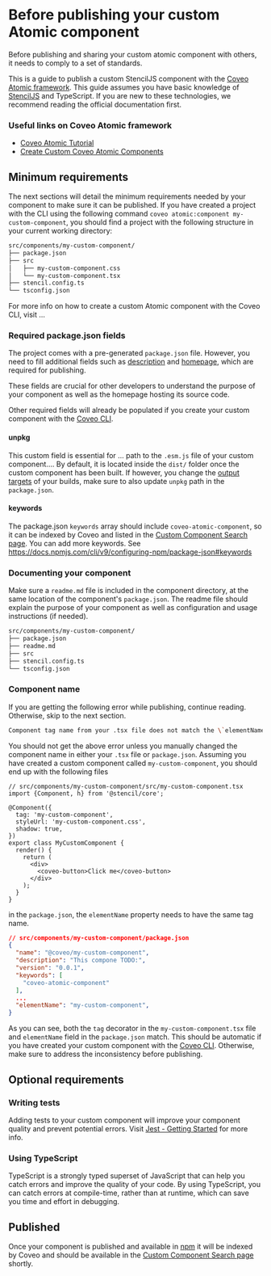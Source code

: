 # Before publishing your custom Atomic component

Before publishing and sharing your custom atomic component with others, it needs to comply to a set of standards.

This is a guide to publish a custom StencilJS component with the [Coveo Atomic framework](https://docs.coveo.com/en/atomic/latest/). This guide assumes you have basic knowledge of [StencilJS](https://stenciljs.com/docs/introduction) and TypeScript. If you are new to these technologies, we recommend reading the official documentation first.

### Useful links on Coveo Atomic framework

- [Coveo Atomic Tutorial](https://levelup.coveo.com/learn/courses/atomic)
- [Create Custom Coveo Atomic Components](https://docs.coveo.com/en/atomic/latest/usage/create-custom-components/)

## Minimum requirements

The next sections will detail the minimum requirements needed by your component to make sure it can be published.
If you have created a project with the CLI using the following command `coveo atomic:component my-custom-component`, you should find a project with the following structure in your current working directory:

```bash
src/components/my-custom-component/
├── package.json
├── src
│   ├── my-custom-component.css
│   └── my-custom-component.tsx
├── stencil.config.ts
└── tsconfig.json
```

For more info on how to create a custom Atomic component with the Coveo CLI, visit ...

<!-- TODO: add link to how to create a custom component with the CLI -->

### Required package.json fields

The project comes with a pre-generated `package.json` file. However, you need to fill additional fields such as [description](https://docs.npmjs.com/cli/v9/configuring-npm/package-json#description) and [homepage](https://docs.npmjs.com/cli/v9/configuring-npm/package-json#homepage), which are required for publishing.

These fields are crucial for other developers to understand the purpose of your component as well as the homepage hosting its source code.

Other required fields will already be populated if you create your custom component with the [Coveo CLI](https://docs.coveo.com/en/cli/).

#### unpkg

This custom field is essential for ... path to the `.esm.js` file of your custom component.... By default, it is located inside the `dist/` folder once the custom component has been built. If however, you change the [output targets](https://stenciljs.com/docs/output-targets) of your builds, make sure to also update `unpkg` path in the `package.json`.

#### keywords

The package.json `keywords` array should include `coveo-atomic-component`, so it can be indexed by Coveo and listed in the [Custom Component Search page](https://docs.coveo.com/en/atomic/latest/cc-search/). You can add more keywords. See https://docs.npmjs.com/cli/v9/configuring-npm/package-json#keywords

### Documenting your component

Make sure a `readme.md` file is included in the component directory, at the same location of the component's `package.json`.
The readme file should explain the purpose of your component as well as configuration and usage instructions (if needed).

```bash
src/components/my-custom-component/
├── package.json
├── readme.md
├── src
├── stencil.config.ts
└── tsconfig.json
```

### Component name

If you are getting the following error while publishing, continue reading. Otherwise, skip to the next section.

```bash
Component tag name from your .tsx file does not match the \`elementName\` property defined in your component's package.json file. Make sure both values are identical
```

You should not get the above error unless you manually changed the component name in either your `.tsx` file or `package.json`.
Assuming you have created a custom component called `my-custom-component`, you should end up with the following files

```tsx
// src/components/my-custom-component/src/my-custom-component.tsx
import {Component, h} from '@stencil/core';

@Component({
  tag: 'my-custom-component',
  styleUrl: 'my-custom-component.css',
  shadow: true,
})
export class MyCustomComponent {
  render() {
    return (
      <div>
        <coveo-button>Click me</coveo-button>
      </div>
    );
  }
}
```

in the `package.json`, the `elementName` property needs to have the same tag name.

```json
// src/components/my-custom-component/package.json
{
  "name": "@coveo/my-custom-component",
  "description": "This compone TODO:",
  "version": "0.0.1",
  "keywords": [
    "coveo-atomic-component"
  ],
  ...
  "elementName": "my-custom-component",
}
```

As you can see, both the `tag` decorator in the `my-custom-component.tsx` file and `elementName` field in the `package.json` match. This should be automatic if you have created your custom component with the [Coveo CLI](https://docs.coveo.com/en/cli/). Otherwise, make sure to address the inconsistency before publishing.

<!-- TODO: CDX-1266: Coveo internal components -->

## Optional requirements

### Writing tests

Adding tests to your custom component will improve your component quality and prevent potential errors. Visit [Jest - Getting Started](https://jestjs.io/docs/getting-started) for more info.

### Using TypeScript

TypeScript is a strongly typed superset of JavaScript that can help you catch errors and improve the quality of your code. By using TypeScript, you can catch errors at compile-time, rather than at runtime, which can save you time and effort in debugging.

## Published

Once your component is published and available in [npm](https://npmjs.com/) it will be indexed by Coveo and should be available in the [Custom Component Search page](https://docs.coveo.com/en/atomic/latest/cc-search/) shortly.
